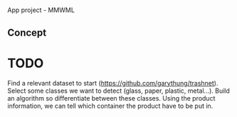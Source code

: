 # 
App project - MMWML

## Concept

# TODO

Find a relevant dataset to start (https://github.com/garythung/trashnet).
Select some classes we want to detect (glass, paper, plastic, metal...).
Build an algorithm so differentiate between these classes.
Using the product information, we can tell which container the product have to be put in.
